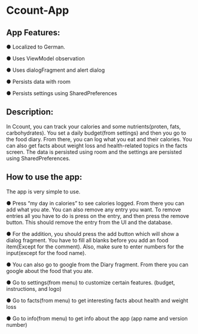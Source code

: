 # Ccount-App

## App Features:
● Localized to German.

● Uses ViewModel observation

● Uses dialogFragment and alert dialog

● Persists data with room

● Persists settings using SharedPreferences


## Description:
In Ccount, you can track your calories and some nutrients(proten, fats, carbohydrates). You set a daily budget(from settings) and then you go to the food diary. From there, you can log what you eat and their calories. You can also get facts about weight loss and health-related topics in the facts screen. The data is persisted using room and the settings are persisted using SharedPreferences.

## How to use the app:

The app is very simple to use.

● Press “my day in calories” to see calories logged. From there you can add what you ate. You can also remove any entry you want. To remove entries all you have to do is press on the entry, and then press the remove button. This should remove the entry from the UI and the database.

● For the addition, you should press the add button which will show a dialog fragment. You have to fill all blanks before you add an food item(Except for the comment). Also, make sure to enter numbers for the input(except for the food name).

● You can also go to google from the Diary fragment. From there you can google about the food that you ate.

● Go to settings(from menu) to customize certain features. (budget, instructions, and logo)

● Go to facts(from menu) to get interesting facts about health and weight loss

● Go to info(from menu) to get info about the app (app name and version number)
